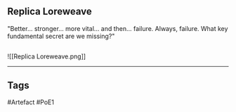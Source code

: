 ## Replica Loreweave
"Better... stronger... more vital... and then... failure. Always, failure.
What key fundamental secret are we missing?"
##
![[Replica Loreweave.png]]

---
## Tags
#Artefact
#PoE1